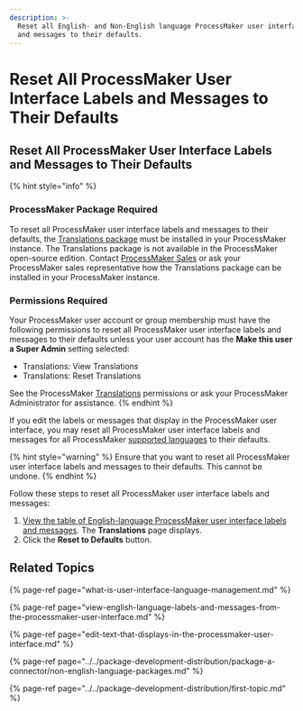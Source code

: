 ```yaml
---
description: >-
  Reset all English- and Non-English language ProcessMaker user interface labels
  and messages to their defaults.
---
```


# Reset All ProcessMaker User Interface Labels and Messages to Their Defaults

## Reset All ProcessMaker User Interface Labels and Messages to Their Defaults

{% hint style="info" %}
### ProcessMaker Package Required

To reset all ProcessMaker user interface labels and messages to their defaults, the [Translations package](../../package-development-distribution/package-a-connector/non-english-language-packages.md) must be installed in your ProcessMaker instance. The Translations package is not available in the ProcessMaker open-source edition. Contact [ProcessMaker Sales](mailto:sales@processmaker.com) or ask your ProcessMaker sales representative how the Translations package can be installed in your ProcessMaker instance.

### Permissions Required

Your ProcessMaker user account or group membership must have the following permissions to reset all ProcessMaker user interface labels and messages to their defaults unless your user account has the **Make this user a Super Admin** setting selected:

* Translations: View Translations
* Translations: Reset Translations

See the ProcessMaker [Translations](../permission-descriptions-for-users-and-groups.md#translations) permissions or ask your ProcessMaker Administrator for assistance.
{% endhint %}

If you edit the labels or messages that display in the ProcessMaker user interface, you may reset all ProcessMaker user interface labels and messages for all ProcessMaker [supported languages](what-is-user-interface-language-management.md#display-english-and-non-english-language-labels-in-the-processmaker-user-interface) to their defaults.

{% hint style="warning" %}
Ensure that you want to reset all ProcessMaker user interface labels and messages to their defaults. This cannot be undone.
{% endhint %}

Follow these steps to reset all ProcessMaker user interface labels and messages:

1. [View the table of English-language ProcessMaker user interface labels and messages](view-english-language-labels-and-messages-from-the-processmaker-user-interface.md#view-english-language-labels-and-messages-from-the-processmaker-user-interface). The **Translations** page displays.
2. Click the **Reset to Defaults** button.

## Related Topics

{% page-ref page="what-is-user-interface-language-management.md" %}

{% page-ref page="view-english-language-labels-and-messages-from-the-processmaker-user-interface.md" %}

{% page-ref page="edit-text-that-displays-in-the-processmaker-user-interface.md" %}

{% page-ref page="../../package-development-distribution/package-a-connector/non-english-language-packages.md" %}

{% page-ref page="../../package-development-distribution/first-topic.md" %}

